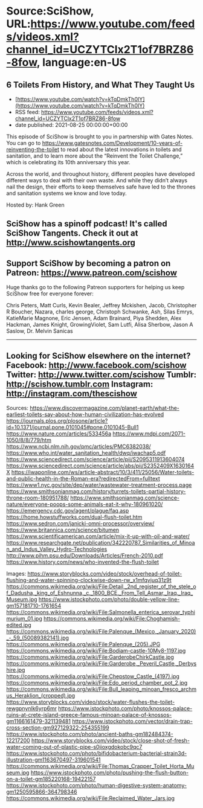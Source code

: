 # Source:SciShow, URL:https://www.youtube.com/feeds/videos.xml?channel_id=UCZYTClx2T1of7BRZ86-8fow, language:en-US

## 6 Toilets From History, and What They Taught Us
 - [https://www.youtube.com/watch?v=kTqDmkTh0IY](https://www.youtube.com/watch?v=kTqDmkTh0IY)
 - RSS feed: https://www.youtube.com/feeds/videos.xml?channel_id=UCZYTClx2T1of7BRZ86-8fow
 - date published: 2021-08-25 00:00:00+00:00

This episode of SciShow is brought to you in partnership with Gates Notes. You can go to https://www.gatesnotes.com/Development/10-years-of-reinventing-the-toilet to read about the latest innovations in toilets and sanitation, and to learn more about the “Reinvent the Toilet Challenge,” which is celebrating its 10th anniversary this year.

Across the world, and throughout history, different peoples have developed different ways to deal with their own waste. And while they didn’t always nail the design, their efforts to keep themselves safe have led to the thrones and sanitation systems we know and love today.

Hosted by: Hank Green

SciShow has a spinoff podcast! It's called SciShow Tangents. Check it out at http://www.scishowtangents.org
----------
Support SciShow by becoming a patron on Patreon: https://www.patreon.com/scishow
----------
Huge thanks go to the following Patreon supporters for helping us keep SciShow free for everyone forever:

Chris Peters, Matt Curls, Kevin Bealer, Jeffrey Mckishen, Jacob, Christopher R Boucher, Nazara, charles george, Christoph Schwanke, Ash, Silas Emrys, KatieMarie Magnone, Eric Jensen, Adam Brainard, Piya Shedden, Alex Hackman, James Knight, GrowingViolet, Sam Lutfi, Alisa Sherbow, Jason A Saslow, Dr. Melvin Sanicas

----------
Looking for SciShow elsewhere on the internet?
Facebook: http://www.facebook.com/scishow
Twitter: http://www.twitter.com/scishow
Tumblr: http://scishow.tumblr.com
Instagram: http://instagram.com/thescishow
----------
Sources:
https://www.discovermagazine.com/planet-earth/what-the-earliest-toilets-say-about-how-human-civilization-has-evolved
https://journals.plos.org/plosone/article?id=10.1371/journal.pone.0101045#pone.0101045-Bull1
https://www.nature.com/articles/533456a
https://www.mdpi.com/2071-1050/8/8/779/htm
https://www.ncbi.nlm.nih.gov/pmc/articles/PMC6382038/
https://www.who.int/water_sanitation_health/dwq/iwachap5.pdf
https://www.sciencedirect.com/science/article/pii/S2095311913604074
https://www.sciencedirect.com/science/article/abs/pii/S2352409X1630164X
https://iwaponline.com/ws/article-abstract/10/3/411/25056/Water-toilets-and-public-health-in-the-Roman-era?redirectedFrom=fulltext
https://www1.nyc.gov/site/dep/water/wastewater-treatment-process.page
https://www.smithsonianmag.com/history/turrets-toilets-partial-history-throne-room-180951788/
https://www.smithsonianmag.com/science-nature/everyone-poops-some-animals-eat-it-why-180961020/
https://emergency.cdc.gov/agent/plague/faq.asp
https://home.howstuffworks.com/dual-flush-toilet.htm
https://www.sedron.com/janicki-omni-processor/overview/
https://www.britannica.com/science/bitumen
https://www.scientificamerican.com/article/mix-it-up-with-oil-and-water/
https://www.researchgate.net/publication/342220787_Similarities_of_Minoan_and_Indus_Valley_Hydro-Technologies
http://www.pihm.psu.edu/Downloads/Articles/French-2010.pdf
https://www.history.com/news/who-invented-the-flush-toilet
 
Images:
https://www.storyblocks.com/video/stock/overhead-of-toilet-flushing-and-water-spinning-clockwise-down-rw_x1mfqvjuq31z9t
https://commons.wikimedia.org/wiki/File:Detail,_2nd_register_of_the_stele_of_Dadusha,_king_of_Eshnunna,_c._1800_BCE._From_Tell_Asmar,_Iraq._Iraq_Museum.jpg
https://www.istockphoto.com/photo/double-yellow-line-gm157181710-1761654
https://commons.wikimedia.org/wiki/File:Salmonella_enterica_serovar_typhimurium_01.jpg
https://commons.wikimedia.org/wiki/File:Choghamish-edited.jpg
https://commons.wikimedia.org/wiki/File:Palenque_(Mexico,_January_2020)_-_59_(50089382141).jpg
https://commons.wikimedia.org/wiki/File:Palenque_(205).JPG
https://commons.wikimedia.org/wiki/File:Bodiam-castle-10My8-1197.jpg
https://commons.wikimedia.org/wiki/File:GarderobeChirkCastle.jpg
https://commons.wikimedia.org/wiki/File:Garderobe,_Peveril_Castle,_Derbyshire.jpg
https://commons.wikimedia.org/wiki/File:Chepstow_Castle_(4197).jpg
https://commons.wikimedia.org/wiki/File:Edo_period_chamber_pot_2.jpg
https://commons.wikimedia.org/wiki/File:Bull_leaping_minoan_fresco_archmus_Heraklion_(cropped).jpg
https://www.storyblocks.com/video/stock/water-flushes-the-toilet-rewgpnynlk6yrp6mr
https://www.istockphoto.com/photo/knossos-palace-ruins-at-crete-island-greece-famous-minoan-palace-of-knossos-gm1166161479-321139481
https://www.istockphoto.com/vector/drain-trap-cross-section-gm927129322-254355199
https://www.istockphoto.com/photo/ancient-baths-gm182484374-12217200
https://www.storyblocks.com/video/stock/close-shot-of-fresh-water-coming-out-of-plastic-pipe-s0jioxgdokobc9qc7
https://www.istockphoto.com/photo/bifidobacterium-bacterial-strain3d-illustration-gm1163670497-319601541
https://commons.wikimedia.org/wiki/File:Thomas_Crapper_Toilet_Horta_Museum.jpg
https://www.istockphoto.com/photo/pushing-the-flush-button-on-a-toilet-gm185220168-19422157
https://www.istockphoto.com/photo/human-digestive-system-anatomy-gm1250595866-364798346
https://commons.wikimedia.org/wiki/File:Reclaimed_Water_Jars.jpg

